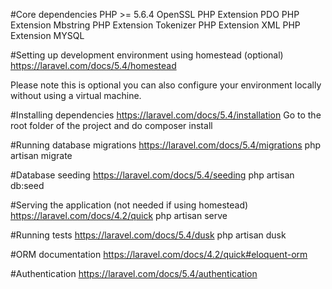 
#Core dependencies
PHP >= 5.6.4
OpenSSL PHP Extension
PDO PHP Extension
Mbstring PHP Extension
Tokenizer PHP Extension
XML PHP Extension
MYSQL

#Setting up development environment using homestead (optional)
https://laravel.com/docs/5.4/homestead

Please note this is optional you can also configure your environment locally without using a virtual machine. 

#Installing dependencies
https://laravel.com/docs/5.4/installation
Go to the root folder of the project and do composer install

#Running database migrations
https://laravel.com/docs/5.4/migrations
php artisan migrate

#Database seeding
https://laravel.com/docs/5.4/seeding
php artisan db:seed

#Serving the application (not needed if using homestead)
https://laravel.com/docs/4.2/quick
php artisan serve

#Running tests
https://laravel.com/docs/5.4/dusk
php artisan dusk

#ORM documentation
https://laravel.com/docs/4.2/quick#eloquent-orm

#Authentication
https://laravel.com/docs/5.4/authentication





